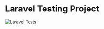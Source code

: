 # Laravel Testing Project
![Laravel Tests](https://github.com/nurhikmah-code/example-app/actions/workflows/laravel-tests.yml/badge.svg)
